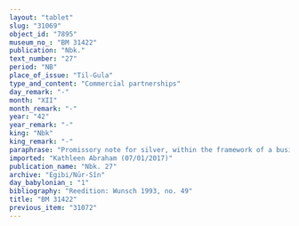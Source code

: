 ```yaml
---
layout: "tablet"
slug: "31069"
object_id: "7895"
museum_no_: "BM 31422"
publication: "Nbk."
text_number: "27"
period: "NB"
place_of_issue: "Til-Gula"
type_and_content: "Commercial partnerships"
day_remark: "-"
month: "XII"
month_remark: "-"
year: "42"
year_remark: "-"
king: "Nbk"
king_remark: "-"
paraphrase: "Promissory note for silver, within the framework of a business partnership (<em>harrānu</em>).<br /> <strong>B</strong> owes 2 minas and 50 shekels of medium quality silver, of which one-eighth is alloy to <strong>A</strong>. The rest of the document is broken off except for the short remark on the upper edge that the&nbsp; (indebted) silver is what <strong>C</strong> invested in a business partnership (with <strong>A</strong> and <strong>B</strong>) (<em>kaspu &scaron;a harrāni &scaron;a </em><strong>C</strong>).&nbsp;Apart from the names of 3 <em>ina uzuzzi</em> witnesses, no place or scribe are mentioned.&nbsp;&nbsp;<br /> &nbsp;<br /> <strong>A </strong>= Iddin-Marduk/Iqī&scaron;āya//Nūr-S&icirc;n; <strong>B </strong>= Lī&scaron;ir/Etel-p&icirc;//Bēl-nap&scaron;āti; <strong>C </strong>= Bunene-ibni"
imported: "Kathleen Abraham (07/01/2017)"
publication_name: "Nbk. 27"
archive: "Egibi/Nūr-Sîn"
day_babylonian_: "1"
bibliography: "Reedition: Wunsch 1993, no. 49"
title: "BM 31422"
previous_item: "31072"
---
```

